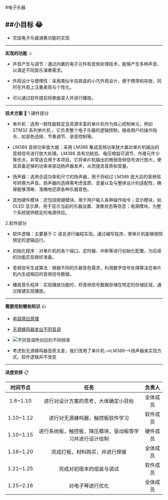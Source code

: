 #电子乐器

##小目标 :joy:
---
- 完成电子乐器演奏功能的实现

---
**实现的功能** ☺️
- 声音产生与调节：通过内置的电子元件和音频处理技术，能够产生多种声音，以满足不同音乐演奏需求。

- 外观设计与便携性：采用类似半岛铁盒的小巧外观设计，便于携带和存放，同时在外观上注重美观与个性化。

- 可以通过软件提前将歌曲录入并进行播放。
---
**技术方案** 🐤
1.硬件部分

  - 单片机：选用一款性能稳定且资源丰富的单片机作为核心控制单元，例如 STM32 系列单片机 。它负责整个电子乐器的逻辑控制，接收用户的操作指令，如音色选择、节奏调节、录音控制等。

  - LM386 音频功率放大器：采用 LM386 集成音频功率放大器对单片机输出的音频信号进行放大处理。LM386 具有功耗低、电压增益可调节、外接元件少等优点，非常适合用于本项目。它将单片机输出的微弱音频信号进行放大，使其具备足够的功率来驱动扬声器发声，从而提高音质和音量。
  
  - 扬声器：选用合适功率和尺寸的扬声器，用于将经过 LM386 放大后的音频信号转换为声音。扬声器的选择需考虑音质、音量以及与整体设计的适配性，确保能够清晰、准确地还原各种乐器音色。

  - 其他硬件模块：还包括按键模块，用于用户输入各种操作指令；显示模块，如 OLED 显示屏，用于显示当前的乐器设置、演奏状态等信息；电源模块，为整个系统提供稳定的电源供应。

2.软件部分

  - 软件逻辑：主要基于 C 语言进行编程实现。通过编写程序，使单片机能够按照预定的逻辑运行。

  - 初始化程序：对单片机的各个端口、定时器、中断等进行初始化配置，为后续的功能实现做好准备。
  
  - 音频信号生成算法：根据不同的乐器音色需求，利用数字信号处理算法在单片机内生成相应的音频信号数据。
  
  - 播放音乐程序：实现播放功能时，将音频信号数据存储在特定的存储区域，通过按键实现播放。
---
**需要用到哪些知识** :+1:
- [电容感应原理](https://www.bilibili.com/video/BV1JT411W7yK/?spm_id_from=333.337.search-card.all.click&vd_source=66d46cac70b159a46fcaf83b186b2c78)

- [无源蜂鸣器发出不同音调](https://blog.csdn.net/Coin_Collecter/article/details/134907957?sharetype=blog&shareId=134907957&sharerefer=APP&sharesource=2401_87972226&sharefrom=link)

- ![不同音调所对应的不同频率](https://github.com/user-attachments/assets/0d435d3e-dcca-4e48-a0b1-13bdeb7f830f)

- 考虑到无源蜂鸣器音质太差，我们改用了单片机-->LM386-->扬声器来实现方式，软件逻辑并不改变
---
**进度安排** :clipboard:

|时间节点|任务|负责人|
|:-------:|:---------------------------------------------------:|:-----:|
|1.6~1.10|进行对设计方案的思考，大体确定小目标|全体成员|
|1.10~1.12|进行对无源蜂鸣器，触控板软件学习|软件成员|
|1.10~1.15|进行系统板，触控板，降压模块，驱动板等学习并进行设计绘制|硬件成员|
|1.16~1.20|完成打板，材料购买，并进行焊接|全体成员|
|1.21~1.25|完成对初版本的组装与调试|软件成员|
|1.25~2.16|对电子琴进行优化|全体成员|

